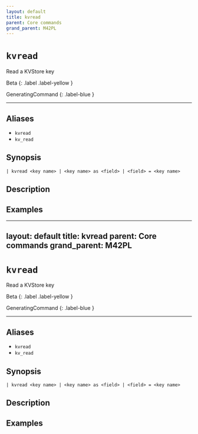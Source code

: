 ```yaml
---
layout: default
title: kvread
parent: Core commands
grand_parent: M42PL
---
```


# `kvread`

Read a KVStore key

Beta
{: .label .label-yellow }

GeneratingCommand
{: .label-blue }

---


## Aliases

* `kvread`
* `kv_read`

## Synopsis

```shell
| kvread <key name> | <key name> as <field> | <field> = <key name>
```

## Description

## Examples

---
layout: default
title: kvread
parent: Core commands
grand_parent: M42PL
---

# `kvread`

Read a KVStore key

Beta
{: .label .label-yellow }

GeneratingCommand
{: .label-blue }

---


## Aliases

* `kvread`
* `kv_read`

## Synopsis

```shell
| kvread <key name> | <key name> as <field> | <field> = <key name>
```

## Description

## Examples

